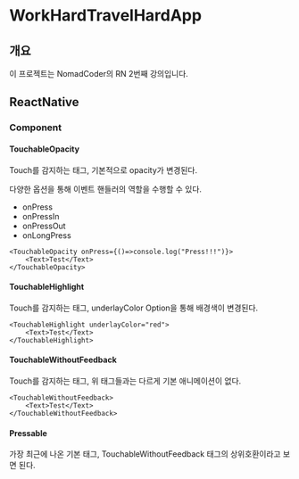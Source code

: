 # WorkHardTravelHardApp

## 개요

이 프로젝트는 NomadCoder의 RN 2번째 강의입니다.

## ReactNative

### Component

#### TouchableOpacity

Touch를 감지하는 태그, 기본적으로 opacity가 변경된다.

다양한 옵션을 통해 이벤트 핸들러의 역할을 수행할 수 있다.

- onPress
- onPressIn
- onPressOut
- onLongPress

```react
<TouchableOpacity onPress={()=>console.log("Press!!!")}>
	<Text>Test</Text>
</TouchableOpacity>
```

#### TouchableHighlight

Touch를 감지하는 태그, underlayColor Option을 통해 배경색이 변경된다.

```react
<TouchableHighlight underlayColor="red">
	<Text>Test</Text>
</TouchableHighlight>
```

#### TouchableWithoutFeedback

Touch를 감지하는 태그, 위 태그들과는 다르게 기본 애니메이션이 없다.

```react
<TouchableWithoutFeedback>
	<Text>Test</Text>
</TouchableWithoutFeedback>
```

#### Pressable

가장 최근에 나온 기본 태그, TouchableWithoutFeedback 태그의 상위호환이라고 보면 된다.